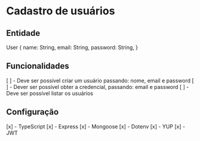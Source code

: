 # Cadastro de usuários

## Entidade

User {
  name: String,
  email: String,
  password: String,
}

## Funcionalidades

[ ] - Deve ser possível criar um usuário passando: nome, email e password
[ ] - Dever ser possível obter a credencial, passando: email e password
[ ] - Deve ser possível listar os usuários

## Configuração

[x] - TypeScript
[x] - Express
[x] - Mongoose
[x] - Dotenv
[x] - YUP
[x] - JWT
